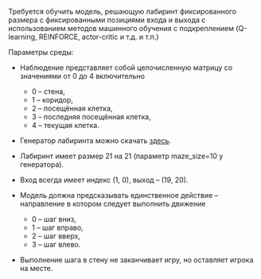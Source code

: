 Требуется обучить модель, решающую лабиринт фиксированного размера с фиксированными позициями входа и выхода с
использованием методов машинного обучения с подкреплением (Q-learning, REINFORCE, actor-critic и т.д. и т.п.)

Параметры среды:
- Наблюдение представляет собой целочисленную матрицу со значениями от 0 до 4 включительно 
  - 0 – стена, 
  - 1 – коридор, 
  - 2 – посещённая клетка, 
  - 3 – последняя посещённая клетка, 
  - 4 – текущая клетка.

- Генератор лабиринта можно скачать [здесь](https://drive.google.com/drive/folders/1CcgoIs42PpoMVPBlQDPNajoEWXUhg_NR?usp=sharing). 
- Лабиринт имеет размер 21 на 21 (параметр maze_size=10 у генератора). 
- Вход всегда имеет индекс (1, 0), выход – (19, 20). 
- Модель должна предсказывать единственное действие – направление в котором следует выполнить движение 
  - 0 – шаг вниз, 
  - 1 – шаг вправо, 
  - 2 – шаг вверх, 
  - 3 – шаг влево. 
	
- Выполнение шага в стену не заканчивает игру, но оставляет игрока на месте.
